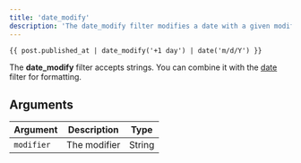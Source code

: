 ```yaml
---
title: 'date_modify'
description: 'The date_modify filter modifies a date with a given modifier string.'
---
```


```canvas {% process=false %}
{{ post.published_at | date_modify('+1 day') | date('m/d/Y') }}
```

The **date_modify** filter accepts strings. You can combine it with the [date](/docs/canvas/filters/date) filter for formatting.

## Arguments

Argument   | Description       | Type
---------- | ----------------- | -------
`modifier` | The modifier      | String
